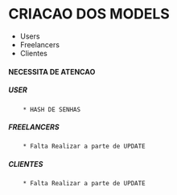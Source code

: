 # CRIACAO DOS MODELS
* Users
* Freelancers
* Clientes
#### NECESSITA DE ATENCAO <h4>
##### USER <h3>
~~~Users
    * HASH DE SENHAS
~~~
##### FREELANCERS <h3>
~~~Freelancers    
    * Falta Realizar a parte de UPDATE
~~~
##### CLIENTES <h3>
~~~CLIENTES
    * Falta Realizar a parte de UPDATE
~~~